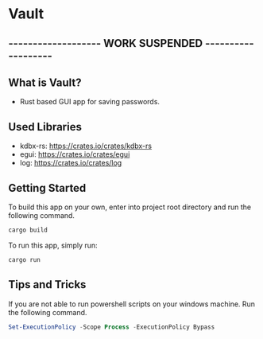 # Vault
## ------------------- WORK SUSPENDED -------------------

## What is Vault?
- Rust based GUI app for saving passwords.
## Used Libraries
- kdbx-rs: https://crates.io/crates/kdbx-rs
- egui: https://crates.io/crates/egui
- log: https://crates.io/crates/log
## Getting Started
To build this app on your own, enter into project root directory and run the following command.
```bash
cargo build
```
To run this app, simply run:
```bash
cargo run
```
## Tips and Tricks
If you are not able to run powershell scripts on your windows machine.
Run the following command.
```powershell
Set-ExecutionPolicy -Scope Process -ExecutionPolicy Bypass
```
